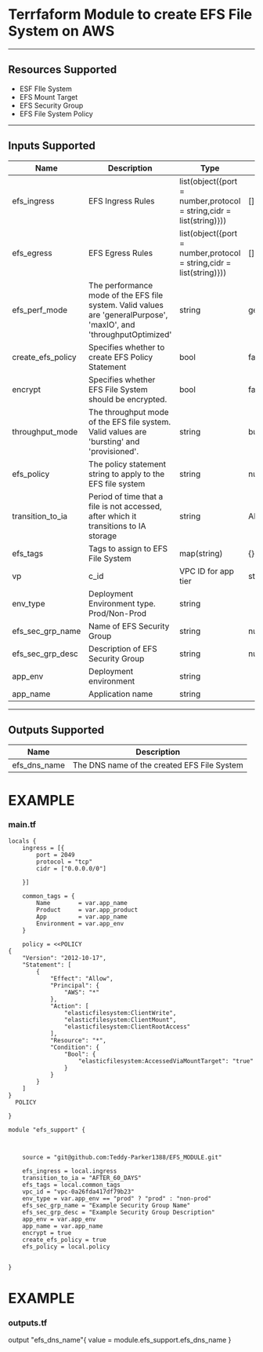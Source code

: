 # Terrfaform Module to create EFS File System on AWS
----------------------------------------------------

## Resources Supported
* ESF FIle System
* EFS Mount Target
* EFS Security Group
* EFS File System Policy
-----------------------------------------------------
## Inputs Supported
| Name | Description | Type | Default | Required |
|------|-------------|------|---------|----------|
|efs_ingress| EFS Ingress Rules|list(object({port = number,protocol = string,cidr = list(string)})) |[] | no |
|efs_egress| EFS Egress Rules|list(object({port = number,protocol = string,cidr = list(string)})) |[] | no |
|efs_perf_mode|The performance mode of the EFS file system. Valid values are 'generalPurpose', 'maxIO', and 'throughputOptimized'|string|generalPurpose|no|
|create_efs_policy|Specifies whether to create EFS Policy Statement|bool|false|no|
|encrypt|Specifies whether EFS File System should be encrypted.| bool|false|no|
|throughput_mode|The throughput mode of the EFS file system. Valid values are 'bursting' and 'provisioned'.|string|bursting|no|
|efs_policy|The policy statement string to apply to the EFS file system |string | null | no |
|transition_to_ia|Period of time that a file is not accessed, after which it transitions to IA storage|string|AFTER_90_DAYS|no|
|efs_tags|Tags to assign to EFS File System|map(string)|{}|no|
|vp|c_id|VPC ID for app tier|string| |yes|
|env_type|Deployment Environment type. Prod/Non-Prod|string| | yes|
|efs_sec_grp_name|Name of EFS Security Group|string|null|no|
|efs_sec_grp_desc|Description of EFS Security Group|string|null|no|
|app_env|Deployment environment|string| |yes|
|app_name|Application name|string| |yes|

-----------------------------------------------------
## Outputs Supported
| Name | Description |
|------|-------------|
|efs_dns_name|The DNS name of the created EFS File System|



# EXAMPLE

### main.tf
```
locals {
    ingress = [{
        port = 2049
        protocol = "tcp"
        cidr = ["0.0.0.0/0"]

    }]

    common_tags = {
        Name        = var.app_name
        Product     = var.app_product
        App         = var.app_name
        Environment = var.app_env
    }

    policy = <<POLICY
{
    "Version": "2012-10-17",
    "Statement": [
        {
            "Effect": "Allow",
            "Principal": {
                "AWS": "*"
            },
            "Action": [
                "elasticfilesystem:ClientWrite",
                "elasticfilesystem:ClientMount",
                "elasticfilesystem:ClientRootAccess"
            ],
            "Resource": "*",
            "Condition": {
                "Bool": {
                    "elasticfilesystem:AccessedViaMountTarget": "true"
                }
            }
        }
    ]
}
  POLICY
   
}

module "efs_support" {



    source = "git@github.com:Teddy-Parker1388/EFS_MODULE.git"

    efs_ingress = local.ingress
    transition_to_ia = "AFTER_60_DAYS"
    efs_tags = local.common_tags
    vpc_id = "vpc-0a26fda417df79b23"
    env_type = var.app_env == "prod" ? "prod" : "non-prod"
    efs_sec_grp_name = "Example Security Group Name"
    efs_sec_grp_desc = "Example Security Group Description"
    app_env = var.app_env
    app_name = var.app_name
    encrypt = true
    create_efs_policy = true
    efs_policy = local.policy


}
```
# EXAMPLE

### outputs.tf
output "efs_dns_name"{
    value = module.efs_support.efs_dns_name
}

